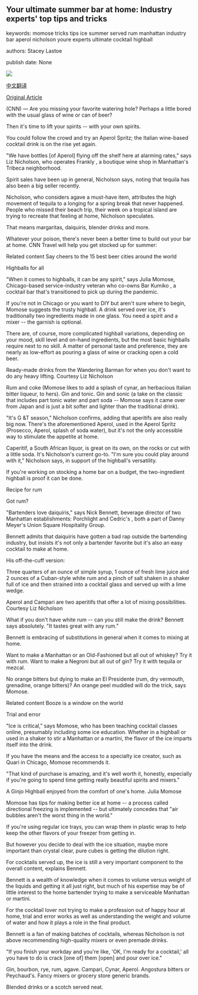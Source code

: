 ## Your ultimate summer bar at home: Industry experts' top tips and tricks

keywords: momose tricks tips ice summer served rum manhattan industry bar aperol nicholson youre experts ultimate cocktail highball

authors: Stacey Lastoe

publish date: None

![](https://cdn.cnn.com/cnnnext/dam/assets/200521170729-03-summer-bar-spirits-super-tease.jpeg)

[中文翻译](Your%20ultimate%20summer%20bar%20at%20home%3A%20Industry%20experts%27%20top%20tips%20and%20tricks_zh.md)

[Original Article](https://edition.cnn.com/travel/article/at-home-summer-bar-pandemic/index.html)

(CNN) — Are you missing your favorite watering hole? Perhaps a little bored with the usual glass of wine or can of beer?

Then it's time to lift your spirits -- with your own spirits.

You could follow the crowd and try an Aperol Spritz; the Italian wine-based cocktail drink is on the rise yet again.

"We have bottles [of Aperol] flying off the shelf here at alarming rates," says Liz Nicholson, who operates Frankly , a boutique wine shop in Manhattan's Tribeca neighborhood.

Spirit sales have been up in general, Nicholson says, noting that tequila has also been a big seller recently.

Nicholson, who considers agave a must-have item, attributes the high movement of tequila to a longing for a spring break that never happened. People who missed their beach trip, their week on a tropical island are trying to recreate that feeling at home, Nicholson speculates.

That means margaritas, daiquiris, blender drinks and more.

Whatever your poison, there's never been a better time to build out your bar at home. CNN Travel will help you get stocked up for summer:

Related content Say cheers to the 15 best beer cities around the world

Highballs for all

"When it comes to highballs, it can be any spirit," says Julia Momose, Chicago-based service-industry veteran who co-owns Bar Kumiko , a cocktail bar that's transitioned to pick up during the pandemic.

If you're not in Chicago or you want to DIY but aren't sure where to begin, Momose suggests the trusty highball. A drink served over ice, it's traditionally two ingredients made in one glass. You need a spirit and a mixer -- the garnish is optional.

There are, of course, more complicated highball variations, depending on your mood, skill level and on-hand ingredients, but the most basic highballs require next to no skill. A matter of personal taste and preference, they are nearly as low-effort as pouring a glass of wine or cracking open a cold beer.

Ready-made drinks from the Wandering Barman for when you don't want to do any heavy lifting. Courtesy Liz Nicholson

Rum and coke (Momose likes to add a splash of cynar, an herbacious Italian bitter liqueur, to hers). Gin and tonic. Gin and sonic (a take on the classic that includes part tonic water and part soda -- Momose says it came over from Japan and is just a bit softer and lighter than the traditional drink).

"It's G &T season," Nicholson confirms, adding that aperitifs are also really big now. There's the aforementioned Aperol, used in the Aperol Spritz (Prosecco, Aperol, splash of soda water), but it's not the only accessible way to stimulate the appetite at home.

Caperitif, a South African liquor, is great on its own, on the rocks or cut with a little soda. It's Nicholson's current go-to. "I'm sure you could play around with it," Nicholson says, in support of the highball's versatility.

If you're working on stocking a home bar on a budget, the two-ingredient highball is proof it can be done.

Recipe for rum

Got rum?

"Bartenders love daiquiris," says Nick Bennett, beverage director of two Manhattan establishments: Porchlight and Cedric's , both a part of Danny Meyer's Union Square Hospitality Group.

Bennett admits that daiquiris have gotten a bad rap outside the bartending industry, but insists it's not only a bartender favorite but it's also an easy cocktail to make at home.

His off-the-cuff version:

Three quarters of an ounce of simple syrup, 1 ounce of fresh lime juice and 2 ounces of a Cuban-style white rum and a pinch of salt shaken in a shaker full of ice and then strained into a cocktail glass and served up with a lime wedge.

Aperol and Campari are two aperitifs that offer a lot of mixing possibilities. Courtesy Liz Nicholson

What if you don't have white rum -- can you still make the drink? Bennett says absolutely. "It tastes great with any rum."

Bennett is embracing of substitutions in general when it comes to mixing at home.

Want to make a Manhattan or an Old-Fashioned but all out of whiskey? Try it with rum. Want to make a Negroni but all out of gin? Try it with tequila or mezcal.

No orange bitters but dying to make an El Presidente (rum, dry vermouth, grenadine, orange bitters)? An orange peel muddled will do the trick, says Momose.

Related content Booze is a window on the world

Trial and error

"Ice is critical," says Momose, who has been teaching cocktail classes online, presumably including some ice education. Whether in a highball or used in a shaker to stir a Manhattan or a martini, the flavor of the ice imparts itself into the drink.

If you have the means and the access to a specialty ice creator, such as Quari in Chicago, Momose recommends it.

"That kind of purchase is amazing, and it's well worth it, honestly, especially if you're going to spend time getting really beautiful spirits and mixers."

A Ginjo Highball enjoyed from the comfort of one's home. Julia Momose

Momose has tips for making better ice at home -- a process called directional freezing is implemented -- but ultimately concedes that "air bubbles aren't the worst thing in the world."

If you're using regular ice trays, you can wrap them in plastic wrap to help keep the other flavors of your freezer from getting in.

But however you decide to deal with the ice situation, maybe more important than crystal clear, pure cubes is getting the dilution right.

For cocktails served up, the ice is still a very important component to the overall content, explains Bennett.

Bennett is a wealth of knowledge when it comes to volume versus weight of the liquids and getting it all just right, but much of his expertise may be of little interest to the home bartender trying to make a serviceable Manhattan or martini.

For the cocktail lover not trying to make a profession out of happy hour at home, trial and error works as well as understanding the weight and volume of water and how it plays a role in the final product.

Bennett is a fan of making batches of cocktails, whereas Nicholson is not above recommending high-quality mixers or even premade drinks.

"If you finish your workday and you're like, 'OK, I'm ready for a cocktail,' all you have to do is crack [one of] them [open] and pour over ice."

Gin, bourbon, rye, rum, agave. Campari, Cynar, Aperol. Angostura bitters or Peychaud's. Fancy mixers or grocery store generic brands.

Blended drinks or a scotch served neat.
